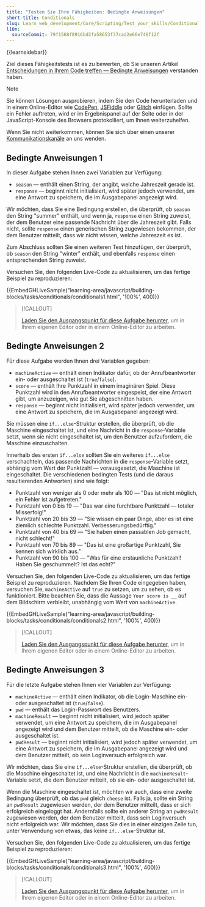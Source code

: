 ```yaml
---
title: "Testen Sie Ihre Fähigkeiten: Bedingte Anweisungen"
short-title: Conditionals
slug: Learn_web_development/Core/Scripting/Test_your_skills/Conditionals
l10n:
  sourceCommit: 79f1568f8916bd2fa58653f37cad2e66e746f12f
---
```


{{learnsidebar}}

Ziel dieses Fähigkeitstests ist es zu bewerten, ob Sie unseren Artikel [Entscheidungen in Ihrem Code treffen — Bedingte Anweisungen](/de/docs/Learn_web_development/Core/Scripting/Conditionals) verstanden haben.

> [!NOTE]
> Sie können Lösungen ausprobieren, indem Sie den Code herunterladen und in einem Online-Editor wie [CodePen](https://codepen.io/), [JSFiddle](https://jsfiddle.net/) oder [Glitch](https://glitch.com/) einfügen.
> Sollte ein Fehler auftreten, wird er im Ergebnispanel auf der Seite oder in der JavaScript-Konsole des Browsers protokolliert, um Ihnen weiterzuhelfen.
>
> Wenn Sie nicht weiterkommen, können Sie sich über einen unserer [Kommunikationskanäle](/de/docs/MDN/Community/Communication_channels) an uns wenden.

## Bedingte Anweisungen 1

In dieser Aufgabe stehen Ihnen zwei Variablen zur Verfügung:

- `season` — enthält einen String, der angibt, welche Jahreszeit gerade ist.
- `response` — beginnt nicht initialisiert, wird später jedoch verwendet, um eine Antwort zu speichern, die im Ausgabepanel angezeigt wird.

Wir möchten, dass Sie eine Bedingung erstellen, die überprüft, ob `season` den String "summer" enthält, und wenn ja, `response` einen String zuweist, der dem Benutzer eine passende Nachricht über die Jahreszeit gibt. Falls nicht, sollte `response` einen generischen String zugewiesen bekommen, der dem Benutzer mitteilt, dass wir nicht wissen, welche Jahreszeit es ist.

Zum Abschluss sollten Sie einen weiteren Test hinzufügen, der überprüft, ob `season` den String "winter" enthält, und ebenfalls `response` einen entsprechenden String zuweist.

Versuchen Sie, den folgenden Live-Code zu aktualisieren, um das fertige Beispiel zu reproduzieren:

{{EmbedGHLiveSample("learning-area/javascript/building-blocks/tasks/conditionals/conditionals1.html", '100%', 400)}}

> [!CALLOUT]
>
> [Laden Sie den Ausgangspunkt für diese Aufgabe herunter](https://github.com/mdn/learning-area/blob/main/javascript/building-blocks/tasks/conditionals/conditionals1-download.html), um in Ihrem eigenen Editor oder in einem Online-Editor zu arbeiten.

## Bedingte Anweisungen 2

Für diese Aufgabe werden Ihnen drei Variablen gegeben:

- `machineActive` — enthält einen Indikator dafür, ob der Anrufbeantworter ein- oder ausgeschaltet ist (`true`/`false`).
- `score` — enthält Ihre Punktzahl in einem imaginären Spiel. Diese Punktzahl wird in den Anrufbeantworter eingespeist, der eine Antwort gibt, um anzuzeigen, wie gut Sie abgeschnitten haben.
- `response` — beginnt nicht initialisiert, wird später jedoch verwendet, um eine Antwort zu speichern, die im Ausgabepanel angezeigt wird.

Sie müssen eine `if...else`-Struktur erstellen, die überprüft, ob die Maschine eingeschaltet ist, und eine Nachricht in die `response`-Variable setzt, wenn sie nicht eingeschaltet ist, um den Benutzer aufzufordern, die Maschine einzuschalten.

Innerhalb des ersten `if...else` sollten Sie ein weiteres `if...else` verschachteln, das passende Nachrichten in die `response`-Variable setzt, abhängig vom Wert der Punktzahl — vorausgesetzt, die Maschine ist eingeschaltet. Die verschiedenen bedingten Tests (und die daraus resultierenden Antworten) sind wie folgt:

- Punktzahl von weniger als 0 oder mehr als 100 — "Das ist nicht möglich, ein Fehler ist aufgetreten."
- Punktzahl von 0 bis 19 — "Das war eine furchtbare Punktzahl — totaler Misserfolg!"
- Punktzahl von 20 bis 39 — "Sie wissen ein paar Dinge, aber es ist eine ziemlich schlechte Punktzahl. Verbesserungsbedürftig."
- Punktzahl von 40 bis 69 — "Sie haben einen passablen Job gemacht, nicht schlecht!"
- Punktzahl von 70 bis 89 — "Das ist eine großartige Punktzahl, Sie kennen sich wirklich aus."
- Punktzahl von 90 bis 100 — "Was für eine erstaunliche Punktzahl! Haben Sie geschummelt? Ist das echt?"

Versuchen Sie, den folgenden Live-Code zu aktualisieren, um das fertige Beispiel zu reproduzieren. Nachdem Sie Ihren Code eingegeben haben, versuchen Sie, `machineActive` auf `true` zu setzen, um zu sehen, ob es funktioniert. Bitte beachten Sie, dass die Aussage `Your score is __` auf dem Bildschirm verbleibt, unabhängig vom Wert von `machineActive`.

{{EmbedGHLiveSample("learning-area/javascript/building-blocks/tasks/conditionals/conditionals2.html", '100%', 400)}}

> [!CALLOUT]
>
> [Laden Sie den Ausgangspunkt für diese Aufgabe herunter](https://github.com/mdn/learning-area/blob/main/javascript/building-blocks/tasks/conditionals/conditionals2-download.html), um in Ihrem eigenen Editor oder in einem Online-Editor zu arbeiten.

## Bedingte Anweisungen 3

Für die letzte Aufgabe stehen Ihnen vier Variablen zur Verfügung:

- `machineActive` — enthält einen Indikator, ob die Login-Maschine ein- oder ausgeschaltet ist (`true`/`false`).
- `pwd` — enthält das Login-Passwort des Benutzers.
- `machineResult` — beginnt nicht initialisiert, wird jedoch später verwendet, um eine Antwort zu speichern, die im Ausgabepanel angezeigt wird und dem Benutzer mitteilt, ob die Maschine ein- oder ausgeschaltet ist.
- `pwdResult` — beginnt nicht initialisiert, wird jedoch später verwendet, um eine Antwort zu speichern, die im Ausgabepanel angezeigt wird und dem Benutzer mitteilt, ob sein Loginversuch erfolgreich war.

Wir möchten, dass Sie eine `if...else`-Struktur erstellen, die überprüft, ob die Maschine eingeschaltet ist, und eine Nachricht in die `machineResult`-Variable setzt, die dem Benutzer mitteilt, ob sie ein- oder ausgeschaltet ist.

Wenn die Maschine eingeschaltet ist, möchten wir auch, dass eine zweite Bedingung überprüft, ob das `pwd` gleich `cheese` ist. Falls ja, sollte ein String an `pwdResult` zugewiesen werden, der dem Benutzer mitteilt, dass er sich erfolgreich eingeloggt hat. Andernfalls sollte ein anderer String an `pwdResult` zugewiesen werden, der dem Benutzer mitteilt, dass sein Loginversuch nicht erfolgreich war. Wir möchten, dass Sie dies in einer einzigen Zeile tun, unter Verwendung von etwas, das keine `if...else`-Struktur ist.

Versuchen Sie, den folgenden Live-Code zu aktualisieren, um das fertige Beispiel zu reproduzieren:

{{EmbedGHLiveSample("learning-area/javascript/building-blocks/tasks/conditionals/conditionals3.html", '100%', 400)}}

> [!CALLOUT]
>
> [Laden Sie den Ausgangspunkt für diese Aufgabe herunter](https://github.com/mdn/learning-area/blob/main/javascript/building-blocks/tasks/conditionals/conditionals3-download.html), um in Ihrem eigenen Editor oder in einem Online-Editor zu arbeiten.

